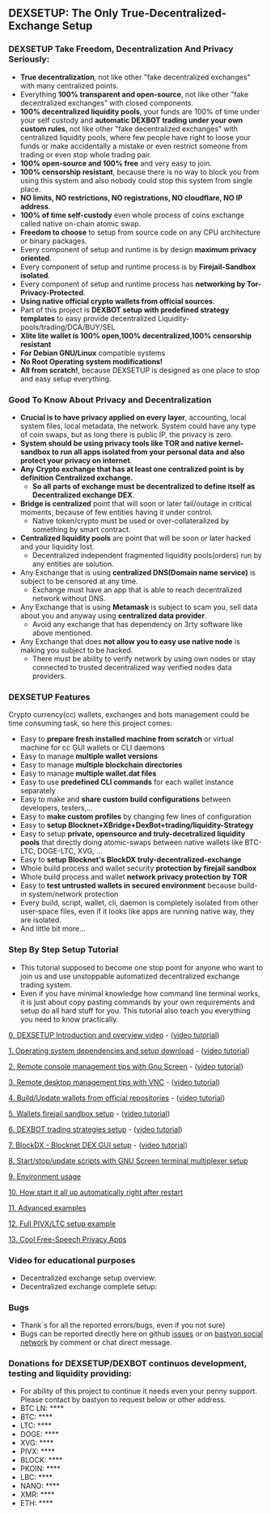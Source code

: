 ## DEXSETUP: The Only True-Decentralized-Exchange Setup

### DEXSETUP Take Freedom, Decentralization And Privacy Seriously:
  * **True decentralization**, not like other "fake decentralized exchanges" with many centralized points.
  * Everything **100% transparent and open-source**, not like other "fake decentralized exchanges" with closed components.
  * **100% decentralized liquidity pools**, your funds are 100% of time under your self custody and **automatic DEXBOT trading under your own custom rules**, not like other "fake decentralized exchanges" with centralized liquidity pools, where few people have right to loose your funds or make accidentally a mistake or even restrict someone from trading or even stop whole trading pair.
  * **100% open-source and 100% free** and very easy to join.
  * **100% censorship resistant**, because there is no way to block you from using this system and also nobody could stop this system from single place.
  * **NO limits, NO restrictions, NO registrations, NO cloudflare, NO IP address**.
  * **100% of time self-custody** even whole process of coins exchange called native on-chain atomic swap.
  * **Freedom to choose** to setup from source code on any CPU architecture or binary packages.
  * Every component of setup and runtime is by design **maximum privacy oriented**.
  * Every component of setup and runtime process is by **Firejail-Sandbox isolated**.
  * Every component of setup and runtime process has **networking by Tor-Privacy-Protected**.
  * **Using native official crypto wallets from official sources**.
  * Part of this project is **DEXBOT setup with predefined strategy templates** to easy provide decentralized Liquidity-pools/trading/DCA/BUY/SEL
  * **Xlite lite wallet is 100% open,100% decentralized,100% censorship resistant**
  * **For Debian GNU/Linux** compatible systems
  * **No Root Operating system modifications!**
  * **All from scratch!**, because DEXSETUP is designed as one place to stop and easy setup everything.

### Good To Know About Privacy and Decentralization
  * **Crucial is to have privacy applied on every layer**, accounting, local system files, local metadata, the network. System could have any type of coin swaps, but as long there is public IP, the privacy is zero.
  * **System should be using privacy tools like TOR and native kernel-sandbox to run all apps isolated from your personal data and also protect your privacy on internet**.
  * **Any Crypto exchange that has at least one centralized point is by definition Centralized exchange.**
    * **So all parts of exchange must be decentralized to define itself as Decentralized exchange DEX**.
  * **Bridge is centralized** point that will soon or later fail/outage in critical moments, because of few entities having it under control.
    * Native token/crypto must be used or over-collateralized by something by smart contract.
  * **Centralized liquidity pools** are point that will be soon or later hacked and your liquidity lost.
    * Decentralized independent fragmented liquidity pools(orders) run by any entities are solution.
  * Any Exchange that is using **centralized DNS(Domain name service)** is subject to be censored at any time.
    * Exchange must have an app that is able to reach decentralized network without DNS.
  * Any Exchange that is using **Metamask** is subject to scam you, sell data about you and anyway using **centralized data provider**.
    * Avoid any exchange that has dependency on 3rty software like above mentioned.
  * Any Exchange that does **not allow you to easy use native node** is making you subject to be hacked.
    * There must be ability to verify network by using own nodes or stay connected to trusted decentralized way verified nodes data providers.

### DEXSETUP Features
Crypto currency(cc) wallets, exchanges and bots management could be time consuming task,
so here this project comes:
  * Easy to **prepare fresh installed machine from scratch** or virtual machine for cc GUI wallets or CLI daemons
  * Easy to manage **multiple wallet versions**
  * Easy to manage **multiple blockchain directories**
  * Easy to manage **multiple wallet.dat files**
  * Easy to use **predefined CLI commands** for each wallet instance separately
  * Easy to make and **share custom build configurations** between developers, testers,...
  * Easy to **make custom profiles** by changing few lines of configuration
  * Easy to **setup Blocknet+XBridge+DexBot+trading/liquidity-Strategy**
  * Easy to setup **private, opensource and truly-decetralized liquidity pools** that directly doing atomic-swaps between native wallets like BTC-LTC, DOGE-LTC, XVG, ...
  * Easy to **setup Blocknet's BlockDX truly-decentralized-exchange**
  * Whole build process and wallet security **protection by firejail sandbox**
  * Whole build process and wallet **network privacy protection by TOR**
  * Easy to **test untrusted wallets in secured environment** because build-in system/network protection
  * Every build, script, wallet, cli, daemon is completely isolated from other user-space files, even if it looks like apps are running native way, they are isolated.
  * And little bit more...

### Step By Step Setup Tutorial
  * This tutorial supposed to become one stop point for anyone who want to join us and use unstoppable automatized decentralized exchange trading system.
  * Even if you have minimal knowledge how command line terminal works, it is just about copy pasting commands by your own requirements and setup do all hard stuff for you. This tutorial also teach you everything you need to know practically.
  
[0. DEXSETUP Introduction and overview video](https://github.com/nnmfnwl/dexsetup/tree/main?tab=readme-ov-file#dexsetup-the-only-true-decentralized-exchange-setup) - ([video tutorial](https://bastyon.com/nnmfnwl7?v=024ee823b6549742cfbc458e9fbdb4dcd52bcc120a5cc7698edfadbc4fd74b77))

[1. Operating system dependencies and setup download](./doc/md/readme.prereq.md) - ([video tutorial](https://bastyon.com/nnmfnwl7?v=da29ab6596e5da24b89f4891d724d636041d3a7a19cd1acbf77d90b6696f4905))

[2. Remote console management tips with Gnu Screen](./doc/md/readme.remote.console.md) - ([video tutorial](https://bastyon.com/nnmfnwl7?v=093fb2196e95763de886586ebf66547fd0c8e2753170e5cd23f34ea7dbbc0f77))

[3. Remote desktop management tips with VNC](./doc/md/readme.remote.desktop.md) - ([video tutorial](https://bastyon.com/nnmfnwl7?v=579a23ec00973e244ab923199c67eae3792fcec9f3856601a88ef955fab4cdac))

[4. Build/Update wallets from official repositories](./doc/md/readme.wallet.build.md) - ([video tutorial](https://bastyon.com/nnmfnwl7?v=56e69d5e9573a4acd6dd24ff806c043276881bda46d1137a61bd659e5083d7ea))

[5. Wallets firejail sandbox setup](./doc/md/readme.wallet.firejail.md) - ([video tutorial](https://bastyon.com/nnmfnwl7?v=8929e9920fe8fe9694d074f46ae5c8d793af5720a4bd44112a454b7b03b69812))

[6. DEXBOT trading strategies setup](./doc/md/readme.dexbot.md) - ([video tutorial](https://bastyon.com/nnmfnwl7?v=25dbbe424f1cd33dd340f6a2e526d646481d8f2704e244be323b78680049c467))

[7. BlockDX - Blocknet DEX GUI setup](./doc/md/readme.blockdx.md) - ([video tutorial](https://bastyon.com/nnmfnwl7?v=d4962a1dd5d74027b6e0a3d5058df4e2cc3f49c35d17a32f38806718c0c08156))

[8. Start/stop/update scripts with GNU Screen terminal multiplexer setup](./doc/md/readme.screen.md)

[9. Environment usage](./doc/md/readme.usage.md)

[10. How start it all up automatically right after restart](./doc/md/readme.howto.auto.md)

[11. Advanced examples](./doc/md/readme.advanced.examples.md)

[12. Full PIVX/LTC setup example](./doc/md/readme.pivx.ltc.setup.example.md)

[13. Cool Free-Speech Privacy Apps](./doc/md/readme.apps.md)

### Video for educational purposes
  * Decentralized exchange setup overview:  
  * Decentralized exchange complete setup: 

### Bugs
  * Thank`s for all the reported errors/bugs, even if you not sure)
  * Bugs can be reported directly here on github [issues](https://github.com/nnmfnwl/dexsetup/issues) or on [bastyon social network](https://bastyon.com/nnmfnwl7) by comment or chat direct message.

### Donations for DEXSETUP/DEXBOT continuos development, testing and liquidity providing:
  * For ability of this project to continue it needs even your penny support. Please contact by bastyon to request below or other address.
  * BTC LN: ****
  * BTC: ****
  * LTC: ****
  * DOGE: ****
  * XVG: ****
  * PIVX: ****
  * BLOCK: ****
  * PKOIN: ****
  * LBC: ****
  * NANO: ****
  * XMR: ****
  * ETH: ****
